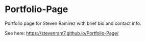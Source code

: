 # Portfolio-Page

Portfolio page for Steven Ramirez with brief bio and contact info.

See here: https://stevenram7.github.io/Portfolio-Page/
